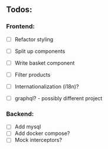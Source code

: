 ## Todos:

### Frontend:
 - [ ] Refactor styling
 - [ ] Split up components

 - [ ] Write basket component
 - [ ] Filter products
 - [ ] Internationalization (i18n)?
 - [ ] graphql? - possibly different project

### Backend:
- [ ] Add mysql
- [ ] Add docker compose?
- [ ] Mock interceptors?
